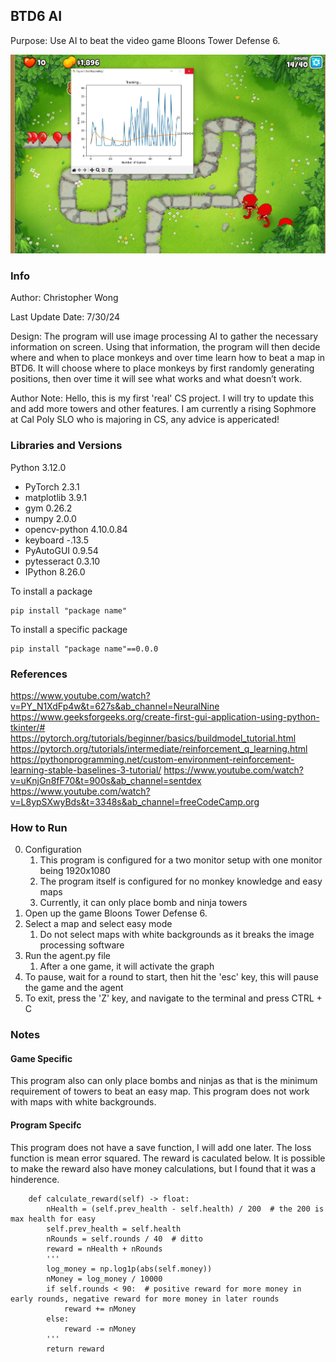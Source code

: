 ## BTD6 AI 
Purpose: Use AI to beat the video game Bloons Tower Defense 6.

![plot](./screenshots/BTD6.JPG)

### Info
Author: Christopher Wong

Last Update Date: 7/30/24

Design:
The program will use image processing AI to gather the necessary information on screen. Using that information, the program will then decide where and when to place monkeys and over time learn how to beat a map in BTD6. It will choose where to place monkeys by first randomly generating positions, then over time it will see what works and what doesn’t work.

Author Note:
Hello, this is my first 'real' CS project. I will try to update this and add more towers and other features. I am currently a rising Sophmore at Cal Poly SLO who is majoring in CS, any advice is appericated!

### Libraries and Versions
Python 3.12.0

- PyTorch 2.3.1
- matplotlib 3.9.1
- gym 0.26.2
- numpy 2.0.0
- opencv-python 4.10.0.84
- keyboard -.13.5
- PyAutoGUI 0.9.54
- pytesseract 0.3.10
- IPython 8.26.0

To install a package
```
pip install "package name"
```
To install a specific package
```
pip install "package name"==0.0.0
```

### References

https://www.youtube.com/watch?v=PY_N1XdFp4w&t=627s&ab_channel=NeuralNine 
https://www.geeksforgeeks.org/create-first-gui-application-using-python-tkinter/#
https://pytorch.org/tutorials/beginner/basics/buildmodel_tutorial.html 
https://pytorch.org/tutorials/intermediate/reinforcement_q_learning.html 
https://pythonprogramming.net/custom-environment-reinforcement-learning-stable-baselines-3-tutorial/
https://www.youtube.com/watch?v=uKnjGn8fF70&t=900s&ab_channel=sentdex 
https://www.youtube.com/watch?v=L8ypSXwyBds&t=3348s&ab_channel=freeCodeCamp.org 

### How to Run

0. Configuration
    1. This program is configured for a two monitor setup with one monitor being 1920x1080
    2. The program itself is configured for no monkey knowledge and easy maps
    3. Currently, it can only place bomb and ninja towers
1. Open up the game Bloons Tower Defense 6.
2. Select a map and select easy mode
    1. Do not select maps with white backgrounds as it breaks the image processing software
3. Run the agent.py file
    1. After a one game, it will activate the graph
4. To pause, wait for a round to start, then hit the 'esc' key, this will pause the game and the agent
5. To exit, press the 'Z' key, and navigate to the terminal and press CTRL + C

### Notes
#### Game Specific
This program also can only place bombs and ninjas as that is the minimum requirement of towers to beat an easy map. This program does not work with maps with white backgrounds. 

#### Program Specifc
This program does not have a save function, I will add one later. The loss function is mean error squared. 
The reward is caculated below. It is possible to make the reward also have money calculations, but I found that it was a hinderence. 
```
    def calculate_reward(self) -> float:
        nHealth = (self.prev_health - self.health) / 200  # the 200 is max health for easy
        self.prev_health = self.health
        nRounds = self.rounds / 40  # ditto
        reward = nHealth + nRounds
        '''
        log_money = np.log1p(abs(self.money))
        nMoney = log_money / 10000
        if self.rounds < 90:  # positive reward for more money in early rounds, negative reward for more money in later rounds
            reward += nMoney
        else:
            reward -= nMoney
        '''
        return reward
```